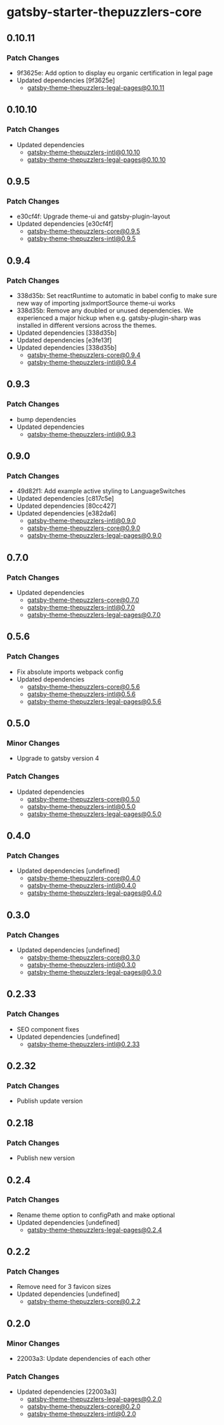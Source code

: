 # gatsby-starter-thepuzzlers-core

## 0.10.11

### Patch Changes

- 9f3625e: Add option to display eu organic certification in legal page
- Updated dependencies [9f3625e]
  - gatsby-theme-thepuzzlers-legal-pages@0.10.11

## 0.10.10

### Patch Changes

- Updated dependencies
  - gatsby-theme-thepuzzlers-intl@0.10.10
  - gatsby-theme-thepuzzlers-legal-pages@0.10.10

## 0.9.5

### Patch Changes

- e30cf4f: Upgrade theme-ui and gatsby-plugin-layout
- Updated dependencies [e30cf4f]
  - gatsby-theme-thepuzzlers-core@0.9.5
  - gatsby-theme-thepuzzlers-intl@0.9.5

## 0.9.4

### Patch Changes

- 338d35b: Set reactRuntime to automatic in babel config to make sure new way of importing jsxImportSource theme-ui works
- 338d35b: Remove any doubled or unused dependencies. We experienced a major hickup when e.g. gatsby-plugin-sharp was installed in different versions across the themes.
- Updated dependencies [338d35b]
- Updated dependencies [e3fe13f]
- Updated dependencies [338d35b]
  - gatsby-theme-thepuzzlers-core@0.9.4
  - gatsby-theme-thepuzzlers-intl@0.9.4

## 0.9.3

### Patch Changes

- bump dependencies
- Updated dependencies
  - gatsby-theme-thepuzzlers-intl@0.9.3

## 0.9.0

### Patch Changes

- 49d82f1: Add example active styling to LanguageSwitches
- Updated dependencies [c817c5e]
- Updated dependencies [80cc427]
- Updated dependencies [e382da6]
  - gatsby-theme-thepuzzlers-intl@0.9.0
  - gatsby-theme-thepuzzlers-core@0.9.0
  - gatsby-theme-thepuzzlers-legal-pages@0.9.0

## 0.7.0

### Patch Changes

- Updated dependencies
  - gatsby-theme-thepuzzlers-core@0.7.0
  - gatsby-theme-thepuzzlers-intl@0.7.0
  - gatsby-theme-thepuzzlers-legal-pages@0.7.0

## 0.5.6

### Patch Changes

- Fix absolute imports webpack config
- Updated dependencies
  - gatsby-theme-thepuzzlers-core@0.5.6
  - gatsby-theme-thepuzzlers-intl@0.5.6
  - gatsby-theme-thepuzzlers-legal-pages@0.5.6

## 0.5.0

### Minor Changes

- Upgrade to gatsby version 4

### Patch Changes

- Updated dependencies
  - gatsby-theme-thepuzzlers-core@0.5.0
  - gatsby-theme-thepuzzlers-intl@0.5.0
  - gatsby-theme-thepuzzlers-legal-pages@0.5.0

## 0.4.0

### Patch Changes

- Updated dependencies [undefined]
  - gatsby-theme-thepuzzlers-core@0.4.0
  - gatsby-theme-thepuzzlers-intl@0.4.0
  - gatsby-theme-thepuzzlers-legal-pages@0.4.0

## 0.3.0

### Patch Changes

- Updated dependencies [undefined]
  - gatsby-theme-thepuzzlers-core@0.3.0
  - gatsby-theme-thepuzzlers-intl@0.3.0
  - gatsby-theme-thepuzzlers-legal-pages@0.3.0

## 0.2.33

### Patch Changes

- SEO component fixes
- Updated dependencies [undefined]
  - gatsby-theme-thepuzzlers-intl@0.2.33

## 0.2.32

### Patch Changes

- Publish update version

## 0.2.18

### Patch Changes

- Publish new version

## 0.2.4

### Patch Changes

- Rename theme option to configPath and make optional
- Updated dependencies [undefined]
  - gatsby-theme-thepuzzlers-legal-pages@0.2.4

## 0.2.2

### Patch Changes

- Remove need for 3 favicon sizes
- Updated dependencies [undefined]
  - gatsby-theme-thepuzzlers-core@0.2.2

## 0.2.0

### Minor Changes

- 22003a3: Update dependencies of each other

### Patch Changes

- Updated dependencies [22003a3]
  - gatsby-theme-thepuzzlers-legal-pages@0.2.0
  - gatsby-theme-thepuzzlers-core@0.2.0
  - gatsby-theme-thepuzzlers-intl@0.2.0
